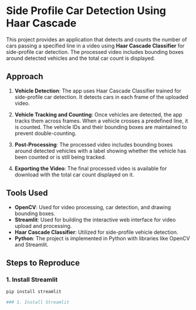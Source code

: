 # Side Profile Car Detection Using Haar Cascade

This project provides an application that detects and counts the number of cars passing a specified line in a video using **Haar Cascade Classifier** for side-profile car detection. The processed video includes bounding boxes around detected vehicles and the total car count is displayed.

## Approach

1. **Vehicle Detection**: The app uses Haar Cascade Classifier trained for side-profile car detection. It detects cars in each frame of the uploaded video.

2. **Vehicle Tracking and Counting**: Once vehicles are detected, the app tracks them across frames. When a vehicle crosses a predefined line, it is counted. The vehicle IDs and their bounding boxes are maintained to prevent double-counting.

3. **Post-Processing**: The processed video includes bounding boxes around detected vehicles with a label showing whether the vehicle has been counted or is still being tracked.

4. **Exporting the Video**: The final processed video is available for download with the total car count displayed on it.

## Tools Used

- **OpenCV**: Used for video processing, car detection, and drawing bounding boxes.
- **Streamlit**: Used for building the interactive web interface for video upload and processing.
- **Haar Cascade Classifier**: Utilized for side-profile vehicle detection.
- **Python**: The project is implemented in Python with libraries like OpenCV and Streamlit.

## Steps to Reproduce

### 1. Install Streamlit

```bash
pip install streamlit

### 1. Install Streamlit
